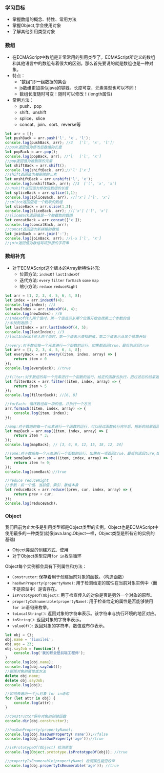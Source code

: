 ### 学习目标
- 掌握数组的概念、特性、常用方法
- 掌握Object,学会使用对象
- 了解其他引用类型对象

### 数组
- 在ECMAScript中数组是非常常用的引用类型了。ECMAScript所定义的数组和其他语言中的数组有着很大的区别。那么首先要说的就是数组也是一种对象。
- 特点：
    - "数组"即一组数据的集合
    - js数组更加类似java的容器。长度可变，元素类型也可以不同！
    - 数组长度随时可变！随时可以修改！(length属性)
- 常用方法：
    - push、pop
    - shift、unshift
    - splice、slice
    - concat、join、sort、reverse等

```javascript
let arr = [];
let pushBack = arr.push('l', 'x', 'l');
console.log(pushBack, arr); //3   ['l', 'x', 'l'];
//push返回值为修改后数组的长度
let popBack = arr.pop();
console.log(popBack, arr); //'l'  ['l', 'x']
//pop返回值为被删除的元素
let shiftBack = arr.shift();
console.log(shiftBack, arr);//'l' ['x']
//shift返回值为被删除的元素
let unshiftBack = arr.unshift('l', 'x');
console.log(unshiftBack, arr); //3  ['l', 'x', 'x']
//unshift返回值为修改后数组的长度
let spliceBack = arr.splice(1,1); 
console.log(spliceBack, arr); //['x'] ['l', 'x']
//splice返回值是一个截取的数组
let sliceBack = arr.slice(1,2);
console.log(sliceBack, arr); //['x'] ['l', 'x']
//sliceBack返回值是一个被截取的数组
let concatBack = arr.concat(['x']);
console.log(concatBack, arr);
//concat返回值为新拼接的数组
let joinBack = arr.join('-');
console.log(joinBack, arr); //l-x ['l', 'x']
//join返回值为数组每项拼接的字符串
```

### 数组补充
- 对于ECMAScript这个版本的Array新特性补充:
    - 位置方法: `indexOf` `lastIndexOf`
    - 迭代方法: `every` `filter` `forEach` `some` `map`
    - 缩小方法: `reduce` `reduceRight`

```javascript
let arr = [1, 2, 3, 4, 5, 6, 4, 8];
let index = arr.indexOf(4);
console.log(index); //3
let newIndex = arr.indexOf(4, 4);  
console.log(newIndex); //6
//indexof传入两个值时，第一个值表示从哪个位置开始查找第二个参数的值
//未找到返回-1
let lastIndex = arr.lastIndexOf(4, 5);
console.log(lastIndex); //3
//lastIndexOf传入两个值时，第一个值表示查找的值，第二个值表示从某个位置开始
```
```javascript
//every:对于数组每一个元素进行一个函数的运行，如果都返回true，最后则返回true
let arr = [1, 2, 3, 4, 5, 6, 4, 8];
let everyBack = arr.every((item, index, array) => {
    return item > 0
});
console.log(everyBack); //true

//filter:对于数组的每一个元素进行一个函数的运行，给定的函数去执行，把过滤后的结果返回
let filterBack = arr.filter((item, index, array) => {
    return item > 5
});
console.log(filterBack); //[6, 8]

//forEach: 循环数组每一项的值，并执行一个方法
arr.forEach((item, index, array) => {
    console.log(item, index);
});

//map:对于数组的每一个元素进行一个函数的运行，可以经过函数执行完毕后，把新的结果返回
let mapBack = arr.map((item, index, array) => {
    return item * 3;
});
console.log(mapBack); // [3, 6, 9, 12, 15, 18, 12, 24]

//some:对于数组每一个元素进行一个函数的运行，如果有一项返回true，最后则返回ture,如果每一项都返回false,则返回false
let someBack = arr.some((item, index, array) => {
    return item != 0;
});
console.log(someBack);//true

//reduce reduceRight
//参数：前一个值、当前值、索引、数组本身
let reduceBack = arr.reduce((prev, cur, index, array) => {
    return prev + cur;
});
console.log(reduceBack); 
```

### Object
我们目前为止大多是引用类型都是Object类型的实例，Object也是ECMAScript中使用最多的一种类型(就像java.lang.Object一样，Object类型是所有它的实例的基础)
- Object类型的创建方式、使用
- 对于Object类型应用`for in`枚举循环

Object每个实例都会具有下列属性和方法：
- `Constructor`: 保存着用于创建当前对象的函数。（构造函数）
- `hasOwnProperty(propertyName)`: 用于检测给定的属性在当前对象实例中（而不是原型中）是否存在。
- `isPrototypeOf(Object)`: 用于检查传入的对象是否是另外一个对象的原型。
- `propertyIsEnumerable(propertyName)`: 用于检查给定的属性是否能够使用`for in`语句来枚举。
- `toLocalString()`: 返回对象的字符串表示。该字符串与执行环境的地区对应。
- `toString()`: 返回对象的字符串表示。
- `valueOf()`: 返回对象的字符串、数值或布尔表示。

```javascript
let obj = {};
obj.name = 'liuxilei';
obj.age = 23;
obj.sayJob = function() {
    console.log('我的职业是前端工程师');
}
console.log(obj.name);
console.log(obj.sayJob());
//删除对象的属性或方法
delete obj.name;
delete obj.sayJob;
console.log(obj);

//如何去遍历一个js对象 for in语句
for (let attr in obj) {
    console.log(attr);
}

//constructor保存对象的创建函数
console.dir(obj.constructor);

//hasOwnProperty(propertyName);
console.log(obj.hasOwnProperty('name'));//false
console.log(obj.hasOwnProperty('age'));//true

//isPrototypeOf(Object) 检测原型
console.log(Object.prototype.isPrototypeOf(obj)); //true

//propertyIsEnumerable(propertyName) 检测属性能否枚举
console.log(obj.propertyIsEnumerable('age')); //true
```